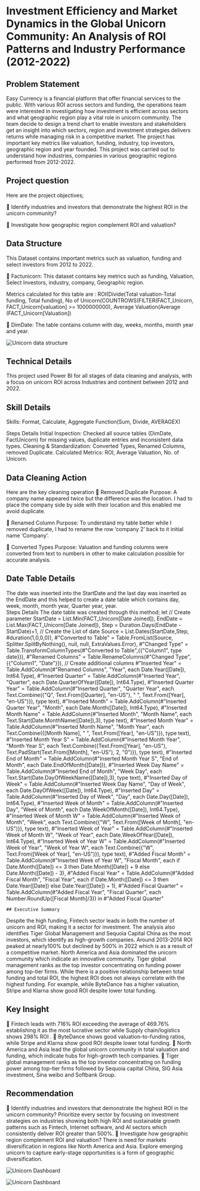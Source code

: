 # Investment Efficiency and Market Dynamics in the Global Unicorn Community: An Analysis of ROI Patterns and Industry Performance (2012-2022)

## Problem Statement
Easy Currency is a financial platform that offer financial services to the public. With various ROI across sectors and funding, the operations team were interested in investigating how investment is efficient across sectors and what geographic region play a vital role in unicorn community. The team decide to design a trend chart to enable investors and stakeholders get an insight into which sectors, region and investment strategies delivers returns while managing risk in a competitive market.
The project has important key metrics like valuation, funding, industry, top investors, geographic region and year founded.
This project was carried out to understand how industries, companies in various geographic regions performed from 2012-2022. 

## Project question

Here are the project objectives;

	Identify industries and investors that demonstrate the highest ROI in the unicorn community?

	Investigate how geographic region complement ROI and valuation?

## Data Structure 
This Dataset contains important metrics such as valuation, funding and select investors from 2012 to 2022.

	Factunicorn: This dataset contains key metrics such as funding, Valuation, Select Investors, industry, company, Geographic region. 

Metrics calculated for this table are : ROI(Divide(Total valuation-Total funding, Total funding), No of Unicorn(COUNTROWS(FILTER(FACT_Unicorn, FACT_Unicorn[valuation] >= 1000000000), Average Valuation(Average (FACT_Unicorn[Valuation])

	DimDate: The table contains column with day, weeks, months, month year and year.

![Unicorn data structure](https://github.com/laur196/My-Portfolio-I/blob/main/Unicorn%20Diagram.png)


## Technical Details 
This project used Power BI for all stages of data cleaning and analysis, with a focus on unicorn ROI across Industries and continent between 2012 and 2022.

## Skill Details
Skills: Format, Calculate, Aggregate Function(Sum, Divide, AVERAGEX)

Steps Details
Initial Inspection: Checked all source tables (DimDate, FactUnicorn) for missing values, duplicate entries and inconsistent data types.
Cleaning & Standardization: Converted Types, Renamed Columns, removed Duplicate.
Calculated Metrics: ROI, Average Valuation, No. of Unicorn.

## Data Cleaning Action
Here are the key cleaning operation
	Removed Duplicate
Purpose: A company name appeared twice but the difference was the location. I had to place the company side by side with their location and this enabled me avoid duplicate.

	Renamed Column
Purpose: To understand my table better while I removed duplicate, I had to rename the row ‘company 2’ back to it initial name ‘Company’.

	Converted Types
Purpose: Valuation and funding columns were converted from text to numbers in other to make calculation possible for accurate analysis.

## Date Table Details
The date was inserted into the StartDate and the last day was inserted as the EndDate and this helped to create a date table which contains day, week, month, month year, Quarter year, year.  
Steps Details
The date table was created through this method;
let 
// Create parameter 
    StartDate = List.Min(FACT_Unicorn[Date Joined]),
    EndDate = List.Max(FACT_Unicorn[Date Joined]),
    Step = Duration.Days(EndDate - StartDate)+1, 
// Create the List of date
    Source = List.Dates(StartDate,Step, #duration(1,0,0,0)), 
    #"Converted to Table" = Table.FromList(Source, Splitter.SplitByNothing(), null, null, ExtraValues.Error),
    #"Changed Type" = Table.TransformColumnTypes(#"Converted to Table",{{"Column1", type date}}),
    #"Renamed Columns" = Table.RenameColumns(#"Changed Type",{{"Column1", "Date"}}),
// Create additional columns 
    #"Inserted Year" = Table.AddColumn(#"Renamed Columns", "Year", each Date.Year([Date]), Int64.Type),
    #"Inserted Quarter" = Table.AddColumn(#"Inserted Year", "Quarter", each Date.QuarterOfYear([Date]), Int64.Type),
    #"Inserted Quarter Year" = Table.AddColumn(#"Inserted Quarter", "Quarter Year", each Text.Combine({"Q", Text.From([Quarter], "en-US"), " ", Text.From([Year], "en-US")}), type text), 
    #"Inserted Month" = Table.AddColumn(#"Inserted Quarter Year", "Month", each Date.Month([Date]), Int64.Type),
    #"Inserted Month Name" = Table.AddColumn(#"Inserted Month", "Month Name", each Text.Start(Date.MonthName([Date]),3), type text),
    #"Inserted Month Year" = Table.AddColumn(#"Inserted Month Name", "Month Year", each Text.Combine({[Month Name], " ", Text.From([Year], "en-US")}), type text),
    #"Inserted Month Year S" = Table.AddColumn(#"Inserted Month Year", "Month Year S", each Text.Combine({Text.From([Year], "en-US"), Text.PadStart(Text.From([Month], "en-US"), 2, "0")}), type text),
    #"Inserted End of Month" = Table.AddColumn(#"Inserted Month Year S", "End of Month", each Date.EndOfMonth([Date])),
    #"Inserted Week Day Name" = Table.AddColumn(#"Inserted End of Month", "Week Day", each Text.Start(Date.DayOfWeekName([Date]),3), type text),
    #"Inserted Day of Week" = Table.AddColumn(#"Inserted Week Day Name", "Day of Week", each Date.DayOfWeek([Date]), Int64.Type),
    #"Inserted Day" = Table.AddColumn(#"Inserted Day of Week", "Day", each Date.Day([Date]), Int64.Type),
    #"Inserted Week of Month" = Table.AddColumn(#"Inserted Day", "Week of Month", each Date.WeekOfMonth([Date]), Int64.Type),
    #"Inserted Week of Month W" = Table.AddColumn(#"Inserted Week of Month", "Week", each Text.Combine({"W", Text.From([Week of Month], "en-US")}), type text),
    #"Inserted Week of Year" = Table.AddColumn(#"Inserted Week of Month W", "Week of Year", each Date.WeekOfYear([Date]), Int64.Type),
    #"Inserted Week of Year W" = Table.AddColumn(#"Inserted Week of Year", "Week of Year W", each Text.Combine({"W", Text.From([Week of Year], "en-US")}), type text),
    #"Added Fiscal Month" = Table.AddColumn(#"Inserted Week of Year W", "Fiscal Month", each if Date.Month([Date]) <= 3 then Date.Month([Date]) + 9 else Date.Month([Date]) - 3),
    #"Added Fiscal Year" = Table.AddColumn(#"Added Fiscal Month", "Fiscal Year", each if Date.Month([Date]) <= 3 then Date.Year([Date]) else Date.Year([Date]) + 1),
    #"Added Fiscal Quarter" = Table.AddColumn(#"Added Fiscal Year", "Fiscal Quarter", each Number.RoundUp([Fiscal Month]/3))
in
    #"Added Fiscal Quarter"

    ## Executive Summary
    
Despite the high funding, Fintech sector leads in both the number of unicorn and ROI, making it a sector for investment. The analysis also identifies Tiger Global Management and Sequoia Capital China as the most investors, which identify as high-growth companies. Around 2013-2014 ROI peaked at nearly100% but declined by 500% in 2022 which is as a result of a competitive market. North America and Asia dominated the unicorn community which indicate an innovative community. Tiger global management ranks as the top investor concentrating on funding power among top-tier firms. 
While there is a positive relationship between total funding and total ROI, the highest ROI does not always correlate with the highest funding. For example, while ByteDance has a higher valuation, Stripe and Klarna show good ROI despite lower total funding.

## Key Insight

	Fintech leads with 716% ROI exceeding the average of 469.76% establishing it as the most lucrative sector while Supply chain/logistics shows 298% ROI . 
	ByteDance shows good valuation-to-funding ratios, while Stripe and Klarna show good ROI despite lower total funding.
	North America and Asia lead the global unicorn community in total valuation and funding, which indicate hubs for high-growth tech companies. 
	Tiger global management ranks as the top investor concentrating on funding power among top-tier firms followed by Sequoia capital China, SIG Asia investment, Sina weibo and Softbank Group.

## Recommendation

	Identify industries and investors that demonstrate the highest ROI in the unicorn community?
Prioritize every sector by focusing on investment strategies on industries showing both high ROI and sustainable growth patterns such as Fintech, Internet software, and AI sectors which consistently deliver ROI  greater than 500%.
	Investigate how geographic region complement ROI and valuation?
There is need for markets diversification in regions like North America and Asia. Explore emerging unicorn to capture early-stage opportunities is a form of geographic diversification.




![Unicorn Dashboard](https://github.com/laur196/My-Portfolio-I/blob/main/An%20Analysis%20of%20ROI%20Patterns%20and%20Industry%20Performance%20(2012-2022).JPG)

![Unicorn Dashboard](https://github.com/laur196/My-Portfolio-I/blob/main/An%20Analysis%20of%20ROI%20Patterns%20and%20Industry%20Performance%20(2012-2022)%20II.JPG)

